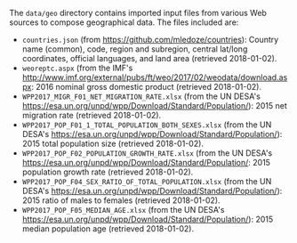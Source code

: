 The `data/geo` directory contains imported input files from various Web sources to compose
geographical data. The files included are:

  * `countries.json` (from https://github.com/mledoze/countries): Country name (common), code, region and subregion, central lat/long coordinates, official languages, and land area (retrieved 2018-01-02).
  * `weoreptc.aspx` (from the IMF's http://www.imf.org/external/pubs/ft/weo/2017/02/weodata/download.aspx: 2016 nominal gross domestic product (retrieved 2018-01-02).
  * `WPP2017_MIGR_F01_NET_MIGRATION_RATE.xlsx` (from the UN DESA's https://esa.un.org/unpd/wpp/Download/Standard/Population/): 2015 net migration rate (retrieved 2018-01-02).
 * `WPP2017_POP_F01_1_TOTAL_POPULATION_BOTH_SEXES.xlsx` (from the UN DESA's https://esa.un.org/unpd/wpp/Download/Standard/Population/): 2015 total population size (retrieved 2018-01-02).
 * `WPP2017_POP_F02_POPULATION_GROWTH_RATE.xlsx` (from the UN DESA's https://esa.un.org/unpd/wpp/Download/Standard/Population/: 2015 population growth rate (retrieved 2018-01-02).
 * `WPP2017_POP_F04_SEX_RATIO_OF_TOTAL_POPULATION.xlsx` (from the UN DESA's https://esa.un.org/unpd/wpp/Download/Standard/Population/): 2015 ratio of males to females (retrieved 2018-01-02).
 * `WPP2017_POP_F05_MEDIAN_AGE.xlsx` (from the UN DESA's https://esa.un.org/unpd/wpp/Download/Standard/Population/): 2015 median population age (retrieved 2018-01-02).
